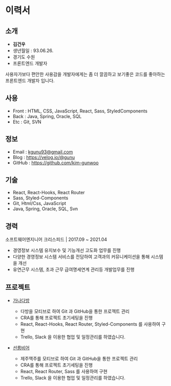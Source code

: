 # 이력서

## 소개

- **김건우**
- 생년월일 : 93.06.26.
- 경기도 수원
- 프론트엔드 개발자

사용자가보다 편안한 사용감을 개발자에게는 좀 더 깔끔하고 보기좋은 코드를 좋아하는 프론트엔드 개발자 입니다.

## 사용

- Front : HTML, CSS, JavaScript, React, Sass, StyledComponents
- Back : Java, Spring, Oracle, SQL
- Etc : Git, SVN

## 정보

- Email : kgunu93@gmail.com
- Blog : https://velog.io/@gunu
- GitHub : https://github.com/kim-gunwoo

## 기술

- React, React-Hooks, React Router
- Sass, Styled-Components
- Git, Html/Css, JavaScript
- Java, Spring, Oracle, SQL, Svn

## 경력

소프트웨어엔지니어
크리스피드 | 2017.09 ~ 2021.04

- 경영정보 시스템 유지보수 및 기능개선 고도화 업무를 진행
- 다양한 경영정보 시스템 서비스를 전담하여 고객과의 커뮤니케이션을 통해 시스템을 개선
- 유연근무 시스템, 초과 근무 급여명세연계 관리등 개발업무를 진행

## 프로젝트

- [가나다방](https://github.com/kim-gunwoo/21-2nd-GanadaBang-frontend)

  - 다방을 모티브로 하여 Git 과 GitHub을 통한 프로젝트 관리
  - CRA를 통해 프로젝트 초기세팅을 진행
  - React, React-Hooks, React Router, Styled-Components 를 사용하여 구현
  - Trello, Slack 을 이용한 협업 및 일정관리를 하였습니다.

- [선릉비어](https://github.com/kim-gunwoo/21-1st-seolleungbeer-frontend)
  - 제주맥주를 모티브로 하여 Git 과 GitHub을 통한 프로젝트 관리
  - CRA를 통해 프로젝트 초기세팅을 진행
  - React, React Router, Sass 를 사용하여 구현
  - Trello, Slack 을 이용한 협업 및 일정관리를 하였습니다.
